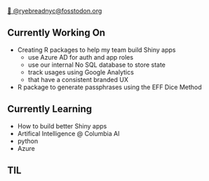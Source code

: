 
<!--
**ryanbthomas/ryanbthomas** is a ✨ _special_ ✨ repository because its `README.md` (this file) appears on your GitHub profile.

Here are some ideas to get you started:

- 🔭 I’m currently working on ...
- 🌱 I’m currently learning ...
- 👯 I’m looking to collaborate on ...
- 🤔 I’m looking for help with ...
- 💬 Ask me about ...
- 📫 How to reach me: ...
- 😄 Pronouns: ...
- ⚡ Fun fact: ...
-->

<a rel="me" href="https://fosstodon.org/@ryebreadnyc">🐘 @ryebreadnyc@fosstodon.org</a>

## Currently Working On

* Creating R packages to help my team build Shiny apps 
  - use Azure AD for auth and app roles
  - use our internal No SQL database to store state
  - track usages using Google Analytics
  - that have a consistent branded UX
* R package to generate passphrases using the EFF Dice Method 

## Currently Learning

* How to build better Shiny apps
* Artifical Intelligence @ Columbia AI
* python
* Azure

## TIL
<!-- TIL START -->

<!-- TIL END -->
